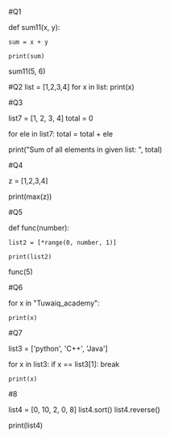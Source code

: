 #Q1

def sum11(x, y):
    
    sum = x + y
    
    print(sum) 
    
sum11(5, 6)

#Q2
list = [1,2,3,4]
for x in list:
    print(x)

#Q3

list7 = [1, 2, 3, 4]
total = 0

for ele in list7:
	total = total + ele

print("Sum of all elements in given list: ", total)

    
#Q4
 
z = [1,2,3,4]
    
print(max(z))
      
#Q5

def func(number):
    
    list2 = [*range(0, number, 1)]
    
    print(list2)

func(5)

#Q6

for x in "Tuwaiq_academy":
    
    print(x)
    
 
#Q7

list3 = ['python', 'C++', 'Java']

for x in list3:
    if x == list3[1]:
        break
    
    print(x)
    
#8 


list4 = [0, 10, 2, 0, 8]
list4.sort()
list4.reverse()

print(list4)
    
